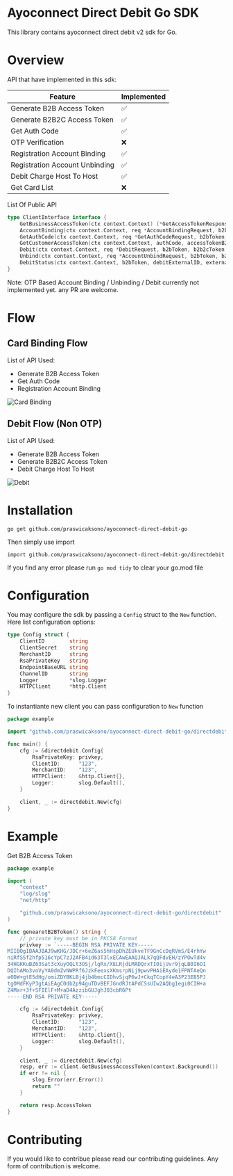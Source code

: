 # Ayoconnect Direct Debit Go SDK

This library contains ayoconnect direct debit v2 sdk for Go.

# Overview

API that have implemented in this sdk:

| Feature                        | Implemented        |
| ------------------------------ | ------------------ |
| Generate B2B Access Token      | :white_check_mark: |
| Generate B2B2C Access Token    | :white_check_mark: |
| Get Auth Code                  | :white_check_mark: |
| OTP Verification               | :x:                |
| Registration Account Binding   | :white_check_mark: |
| Registration Account Unbinding | :white_check_mark: |
| Debit Charge Host To Host      | :white_check_mark: |
| Get Card List                  | :x:                |

List Of Public API

```go
type ClientInterface interface {
	GetBusinessAccessToken(ctx context.Context) (*GetAccessTokenResponse, error)
	AccountBinding(ctx context.Context, req *AccountBindingRequest, b2bToken, externalID string) (*AccountBindingResponse, error)
	GetAuthCode(ctx context.Context, req *GetAuthCodeRequest, b2bToken, externalID string) (*GetAuthCodeResponse, error)
	GetCustomerAccessToken(ctx context.Context, authCode, accessTokenB2B string) (*GetAccessTokenResponse, error)
	Debit(ctx context.Context, req *DebitRequest, b2bToken, b2b2cToken, externalID string) (*DebitResponse, error)
	Unbind(ctx context.Context, req *AccountUnbindRequest, b2bToken, b2b2cToken, externalID string) (*AccountUnbindResponse, error)
	DebitStatus(ctx context.Context, b2bToken, debitExternalID, externalID string) (*DebitResponse, error)
}
```

Note: OTP Based Account Binding / Unbinding / Debit currently not implemented yet. any PR are welcome.

# Flow

## Card Binding Flow

List of API Used:

- Generate B2B Access Token
- Get Auth Code
- Registration Account Binding

![Card Binding](https://storage.googleapis.com/dd-ui-static-dev/api-flows/cardBindingV2Flow.jpg)

## Debit Flow (Non OTP)

List of API Used:

- Generate B2B Access Token
- Generate B2B2C Access Token
- Debit Charge Host To Host

![Debit](https://storage.googleapis.com/dd-ui-static-dev/api-flows/chargePaymentV2Flow.jpg)

# Installation

```
go get github.com/praswicaksono/ayoconnect-direct-debit-go
```

Then simply use import

```
import github.com/praswicaksono/ayoconnect-direct-debit-go/directdebit
```

If you find any error please run `go mod tidy` to clear your go.mod file

# Configuration

You may configure the sdk by passing a `Config` struct to the `New` function. Here list configuration options:

```go
type Config struct {
	ClientID        string
	ClientSecret    string
	MerchantID      string
	RsaPrivateKey   string
	EndpointBaseURL string
	ChannelID       string
	Logger          *slog.Logger
	HTTPClient      *http.Client
}
```

To instantiante new client you can pass configuration to `New` function

```go
package example

import "github.com/praswicaksono/ayoconnect-direct-debit-go/directdebit"

func main() {
    cfg := &directdebit.Config{
		RsaPrivateKey: privkey,
		ClientID:      "123",
		MerchantID:    "123",
		HTTPClient:    &http.Client{},
		Logger:        slog.Default(),
	}

	client, _ := directdebit.New(cfg)
}
```

# Example

Get B2B Access Token

```go
package example

import (
	"context"
	"log/slog"
	"net/http"

	"github.com/praswicaksono/ayoconnect-direct-debit-go/directdebit"
)

func genearetB2BToken() string {
    // private key must be in PKCS8 Format
	privkey := `-----BEGIN RSA PRIVATE KEY-----
MIIBOgIBAAJBAJ9wKHG/JDCr+6eZ6as5hHspDhZEUkveTF9GnCcDqRVmS/E4rhYw
niRfSSf2hfp516cYpC7zJ2AFB4id63T3lxECAwEAAQJALk7qQFdvEH/zYPOwTd4v
34HGKKuBZ63Sat3cXuyOQLt3OSj/lgRx/XELRjdLMADQrxTI0ijUvr9jqLB0I6O1
DQIhAMo3voVyYA0dmZvNWPRf6JzkFeexsXKmsrpNij9pwvPHAiEAyde1FPNTAeQn
e0DW+gtE5dHg/omiZDYBKLBj4jb4bmcCIDhvSjqP6wJ+CkqTCopY4eA3P23EB5PJ
tgOMdFKyP3gtAiEAgC0db2p94guTDvBEFJGndRJtAPdCSsUIw2AQbg1egi0CIH+a
Z4Mar+3f+SFIElF+M+aD4AzzibGUJghJ03cbR6Pt
-----END RSA PRIVATE KEY-----`

	cfg := &directdebit.Config{
		RsaPrivateKey: privkey,
		ClientID:      "123",
		MerchantID:    "123",
		HTTPClient:    &http.Client{},
		Logger:        slog.Default(),
	}

	client, _ := directdebit.New(cfg)
	resp, err := client.GetBusinessAccessToken(context.Background())
	if err != nil {
		slog.Error(err.Error())
		return ""
	}

	return resp.AccessToken
}
```

# Contributing

If you would like to contribue please read our contributing guidelines. Any form of contribution is welcome.
